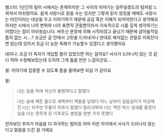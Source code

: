 햄스터: 1년간의 텀이 시에서는 존재하지만 그 사이의 이야기는 일주일정도의 텀처럼 느껴져서 아쉬웠어요. 쉽게 사랑시로 읽을 수는 있지만 그렇게 읽지 않았을 때에도 사랑시는 타인이라는 대상을 두고 이야기하기 때문에 공감 혹은 이해가 되어야한다고 생각해요 하지만 시에서 나의 변화와 너의 표면적 관찰뿐이라서 지속적으로 시를 깊게 생각하기는 어렵다는 점이 아쉬웠습니다. 써주신 문장에 의해 시작되었고 끝났기 때문에 살아움직일 틈이 없는 시....? 조금은 글 안에서 고민을 드러내거나 반대로 해석없는 관찰로 이뤄진다면 읽는데 있어서 조금 더 능한 독해가 가능할수 있겠다고 생각했어요

데이나: 조금 더 독자가 개입할 틈이 있었으면 하는 걸까요? 서사가 드러나지 않는 것 같다 하여 수정해보았는데 오히려 그게 틀을 만든 느낌이군요...

윌: 이야기에 집중할 수 있도록 틈을 줄여보면 되실 거 같아요

윌: 
> 너는 일을 하며 자신이 불행하다고 말했다

> 너는 술에 쩌든 몸으로 새벽부터 벽돌을 날랐다 어느 날부터 걸음걸이가 이상해진 너는 자꾸만 무릎이 아프다 말했다 멀리서부터 너는 역한 파스 냄새를 풍겼다 일을 더는 못하게 된 이후로도 병원을 한번 가지 못했다

전자보단 후자가 마음을 더 자극하는 법이죠 아마 이런 차이에서 서사가 드러나지 않는다고 말씀을 드린 걸 거예요
